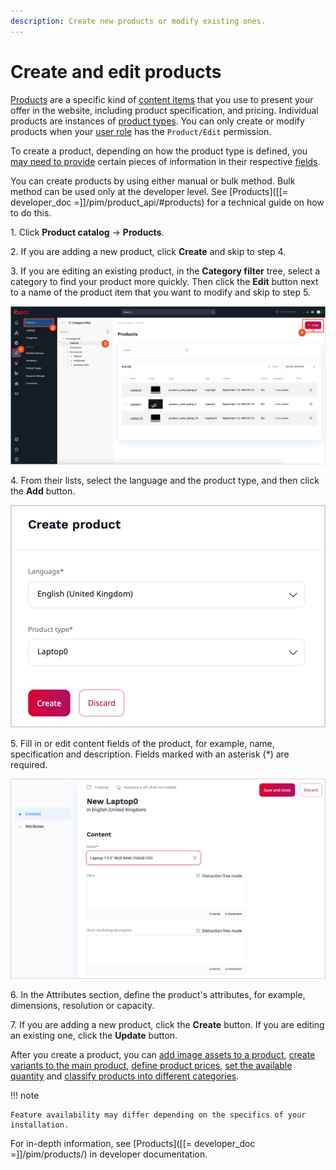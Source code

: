 ```yaml
---
description: Create new products or modify existing ones.
---
```


# Create and edit products

[Products](products.md#products) are a specific kind of [content items](../content_management/content_items.md#content-items) that you use 
to present your offer in the website, including product specification, and pricing.
Individual products are instances of [product types](create_product_types.md#create-product-types).
You can only create or modify products when your [user role](../permission_management/work_with_permissions.md) has the `Product/Edit` permission.

To create a product, depending on how the product type is defined, you [may need to provide](products.md#product-completeness) certain pieces 
of information in their respective [fields](../content_management/content_model.md#fields-and-field-types).

You can create products by using either manual or bulk method.
Bulk method can be used only at the developer level. 
See [Products]([[= developer_doc =]]/pim/product_api/#products) for a technical guide on how to do this.

1\. Click **Product catalog** -> **Products**. 

2\. If you are adding a new product, click **Create** and skip to step 4.

3\. If you are editing an existing product, in the **Category filter** tree, select a category to find your product more quickly. Then click the **Edit** button next to a name of the product item that you want to modify and skip to step 5.

![Products list with action buttons](img/edit_product.png "Products list with action buttons")

4\. From their lists, select the language and the product type, and then click the **Add** button.

![Creating a new product](img/create_new_product.png "Creating a new product")

5\. Fill in or edit content fields of the product, for example, name, specification and description.
Fields marked with an asterisk (*) are required.

![Editing product information](img/create_product.png "Editing product information")

6\. In the Attributes section, define the product's attributes, for example, dimensions, resolution or capacity.

7\. If you are adding a new product, click the **Create** button.
If you are editing an existing one, click the **Update** button.

After you create a product, you can [add image assets to a product](work_with_product_assets.md), [create variants to the main product](work_with_product_variants.md), [define product prices](manage_prices.md), [set the available quantity](manage_availability_and_stock.md) and [classify products into different categories](work_with_product_categories.md).

!!! note

    Feature availability may differ depending on the specifics of your installation.

For in-depth information, see [Products]([[= developer_doc =]]/pim/products/) in developer documentation.
